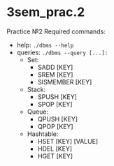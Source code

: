 # 3sem_prac.2
Practice №2
Required commands:
- help: `./dbms --help`
- queries: `./dbms --query [...]:`
  - Set:
    - SADD [KEY]
    - SREM [KEY]
    - SISMEMBER [KEY]
  - Stack:
    - SPUSH [KEY]
    - SPOP [KEY]
  - Queue:
    - QPUSH [KEY]
    - QPOP [KEY]
  - Hashtable:
    - HSET [KEY] [VALUE]
    - HDEL [KEY]
    - HGET [KEY]
